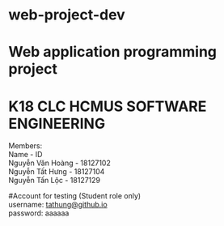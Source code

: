 # web-project-dev <br>
# Web application programming project <br>

# K18 CLC HCMUS SOFTWARE ENGINEERING
Members: <br>
Name - ID <br>
Nguyễn Văn Hoàng - 18127102 <br>
Nguyễn Tất Hưng - 18127104 <br>
Nguyễn Tấn Lộc - 18127129 <br>

#Account for testing (Student role only)  <br>
username: tathung@github.io <br>
password: aaaaaa <br>
